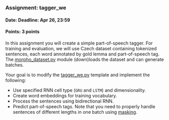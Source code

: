 ### Assignment: tagger_we
#### Date: Deadline: Apr 26, 23:59
#### Points: 3 points

In this assignment you will create a simple part-of-speech tagger. For training
and evaluation, we will use Czech dataset containing tokenized sentences, each
word annotated by gold lemma and part-of-speech tag. The
[morpho_dataset.py](https://github.com/ufal/npfl114/tree/master/labs/07/morpho_dataset.py)
module (down)loads the dataset and can generate batches.

Your goal is to modify the
[tagger_we.py](https://github.com/ufal/npfl114/tree/master/labs/07/tagger_we.py)
template and implement the following:
- Use specified RNN cell type (`GRU` and `LSTM`) and dimensionality.
- Create word embeddings for training vocabulary.
- Process the sentences using bidirectional RNN.
- Predict part-of-speech tags.
Note that you need to properly handle sentences of different lengths in one
batch using [masking](https://www.tensorflow.org/guide/keras/masking_and_padding).
